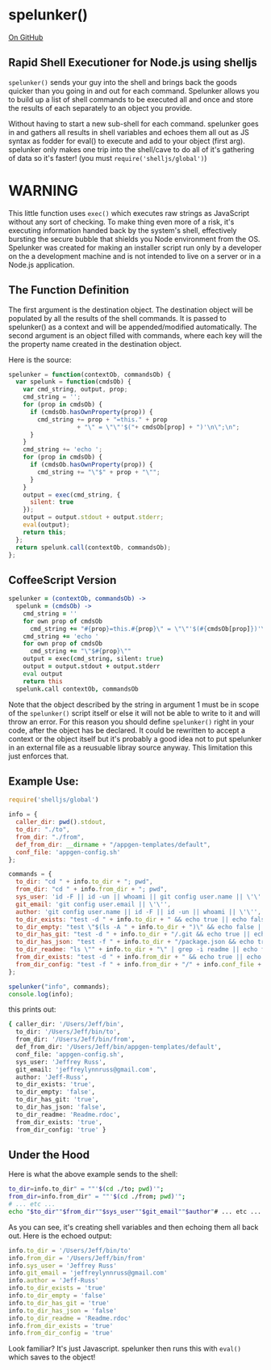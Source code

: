 # spelunker()

[On GitHub](https://github.com/Jeff-Russ/spelunker-node-shelljs)

## Rapid Shell Executioner for Node.js using shelljs

`spelunker()` sends your guy into the shell and brings back the goods quicker than you going in and out for each command. Spelunker allows you to build up a list of shell commands to be executed all and once and store the results of each separately to an object you provide.  

Without having to start a new sub-shell for each command. spelunker goes in and gathers all results in shell variables and echoes them all out as JS syntax as fodder for eval() to execute and add to your object (first arg). spelunker only makes one trip into the shell/cave to do all of it's gathering of data so it's faster! (you must `require('shelljs/global')`)  

# WARNING

This little function uses `exec()` which executes raw strings as JavaScript without any sort of checking. To make thing even more of a risk, it's executing information handed back by the system's shell, effectively bursting the secure bubble that shields you Node environment from the OS. Spelunker was created for making an installer script run only by a developer on the a development machine and is not intended to live on a server or in a Node.js application.  

## The Function Definition

The first argument is the destination object. The destination object will be populated by all the results of the shell commands. It is passed to spelunker() as a context and will be appended/modified automatically. The second argument is an object filled with commands, where each key will the the property name created in the destination object. 

Here is the source:  

```javascript
spelunker = function(contextOb, commandsOb) {
  var spelunk = function(cmdsOb) {
    var cmd_string, output, prop;
    cmd_string = '';
    for (prop in cmdsOb) {
      if (cmdsOb.hasOwnProperty(prop)) {
        cmd_string += prop + "=this." + prop 
                   + "\" = \"\"'$("+ cmdsOb[prop] + ")'\n\";\n";
      }
    }
    cmd_string += 'echo ';
    for (prop in cmdsOb) {
      if (cmdsOb.hasOwnProperty(prop)) {
        cmd_string += "\"$" + prop + "\"";
      }
    }
    output = exec(cmd_string, {
      silent: true
    });
    output = output.stdout + output.stderr;
    eval(output);
    return this;
  };
  return spelunk.call(contextOb, commandsOb);
};
```

## CoffeeScript Version

```coffee
spelunker = (contextOb, commandsOb) ->
  spelunk = (cmdsOb) ->
    cmd_string = ''
    for own prop of cmdsOb
      cmd_string += "#{prop}=this.#{prop}\" = \"\"'$(#{cmdsOb[prop]})'\n\";\n"
    cmd_string += 'echo '
    for own prop of cmdsOb
      cmd_string += "\"$#{prop}\""
    output = exec(cmd_string, silent: true)
    output = output.stdout + output.stderr
    eval output
    return this
  spelunk.call contextOb, commandsOb
```

Note that the object described by the string in argument 1 must be in scope of the `spelunker()` script itself or else it will not be able to write to it and will throw an error. For this reason you should define `spelunker()` right in your code, after the object has be declared. It could be rewritten to accept a context or the object itself but it's probably a good idea not to put spelunker in an external file as a reusuable libray source anyway. This limitation this just enforces that. 

## Example Use: 

```javascript
require('shelljs/global')

info = {
  caller_dir: pwd().stdout,
  to_dir: "./to",
  from_dir: "./from",
  def_from_dir: __dirname + "/appgen-templates/default",
  conf_file: 'appgen-config.sh'
};

commands = {
  to_dir: "cd " + info.to_dir + "; pwd",
  from_dir: "cd " + info.from_dir + "; pwd",
  sys_user: 'id -F || id -un || whoami || git config user.name || \'\'',
  git_email: 'git config user.email || \'\'',
  author: 'git config user.name || id -F || id -un || whoami || \'\'',
  to_dir_exists: "test -d " + info.to_dir + " && echo true || echo false",
  to_dir_empty: "test \"$(ls -A " + info.to_dir + ")\" && echo false || echo true",
  to_dir_has_git: "test -d " + info.to_dir + "/.git && echo true || echo false",
  to_dir_has_json: "test -f " + info.to_dir + "/package.json && echo true || echo false",
  to_dir_readme: "ls \"" + info.to_dir + "\" | grep -i readme || echo false",
  from_dir_exists: "test -d " + info.from_dir + " && echo true || echo false",
  from_dir_config: "test -f " + info.from_dir + "/" + info.conf_file + " && echo true || echo false"
};

spelunker("info", commands);
console.log(info);
```

this prints out:  

```bash
{ caller_dir: '/Users/Jeff/bin',
  to_dir: '/Users/Jeff/bin/to',
  from_dir: '/Users/Jeff/bin/from',
  def_from_dir: '/Users/Jeff/bin/appgen-templates/default',
  conf_file: 'appgen-config.sh',
  sys_user: 'Jeffrey Russ',
  git_email: 'jeffreylynnruss@gmail.com',
  author: 'Jeff-Russ',
  to_dir_exists: 'true',
  to_dir_empty: 'false',
  to_dir_has_git: 'true',
  to_dir_has_json: 'false',
  to_dir_readme: 'Readme.rdoc',
  from_dir_exists: 'true',
  from_dir_config: 'true' }
```
## Under the Hood 

Here is what the above example sends to the shell:  

```bash
to_dir=info.to_dir" = ""'$(cd ./to; pwd)'";
from_dir=info.from_dir" = ""'$(cd ./from; pwd)'";
# ... etc ...
echo "$to_dir""$from_dir""$sys_user""$git_email""$author"# ... etc ...
```

As you can see, it's creating shell variables and then echoing them all back out. Here is the echoed output:  

```javascript
info.to_dir = '/Users/Jeff/bin/to'
info.from_dir = '/Users/Jeff/bin/from'
info.sys_user = 'Jeffrey Russ'
info.git_email = 'jeffreylynnruss@gmail.com'
info.author = 'Jeff-Russ'
info.to_dir_exists = 'true'
info.to_dir_empty = 'false'
info.to_dir_has_git = 'true'
info.to_dir_has_json = 'false'
info.to_dir_readme = 'Readme.rdoc'
info.from_dir_exists = 'true'
info.from_dir_config = 'true'
```

Look familiar? It's just Javascript. spelunker then runs this with `eval()` which saves to the object!  

